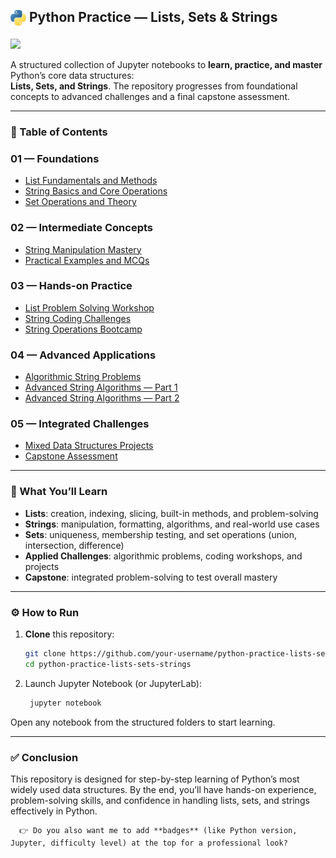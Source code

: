 <h2><sub><img src="https://github.com/RadhikaDeshpande1010/icon-library/blob/main/python-icon/python-icon.png" height="25" width="25"></sub> Python Practice — Lists, Sets & Strings </h2>
<img src="https://github.com/RadhikaDeshpande1010/Python-Practice-Problems-Numbers-Conditionals/blob/main/Numbers-Conditionals.png">

A structured collection of Jupyter notebooks to **learn, practice, and master** Python’s core data structures:  
**Lists, Sets, and Strings**. The repository progresses from foundational concepts to advanced challenges and a final capstone assessment.

---

### 📑 Table of Contents

### 01 — Foundations
- [List Fundamentals and Methods](01_foundations/list_fundamentals_and_methods.ipynb)  
- [String Basics and Core Operations](01_foundations/string_basics_and_core_operations.ipynb)  
- [Set Operations and Theory](01_foundations/set_operations_and_theory.ipynb)  

### 02 — Intermediate Concepts
- [String Manipulation Mastery](02_intermediate_concepts/string_manipulation_mastery.ipynb)  
- [Practical Examples and MCQs](02_intermediate_concepts/practical_examples_and_mcqs.ipynb)  

### 03 — Hands-on Practice
- [List Problem Solving Workshop](03_hands_on_practice/list_problem_solving_workshop.ipynb)  
- [String Coding Challenges](03_hands_on_practice/string_coding_challenges.ipynb)  
- [String Operations Bootcamp](03_hands_on_practice/string_operations_bootcamp.ipynb)  

### 04 — Advanced Applications
- [Algorithmic String Problems](04_advanced_applications/algorithmic_string_problems.ipynb)  
- [Advanced String Algorithms — Part 1](04_advanced_applications/advanced_string_algorithms_part1.ipynb)  
- [Advanced String Algorithms — Part 2](04_advanced_applications/advanced_string_algorithms_part2.ipynb)  

### 05 — Integrated Challenges
- [Mixed Data Structures Projects](05_integrated_challenges/mixed_data_structures_projects.ipynb)  
- [Capstone Assessment](05_integrated_challenges/capstone_assessment.ipynb)  

---

### 🚀 What You’ll Learn
- **Lists**: creation, indexing, slicing, built-in methods, and problem-solving  
- **Strings**: manipulation, formatting, algorithms, and real-world use cases  
- **Sets**: uniqueness, membership testing, and set operations (union, intersection, difference)  
- **Applied Challenges**: algorithmic problems, coding workshops, and projects  
- **Capstone**: integrated problem-solving to test overall mastery  

---

### ⚙️ How to Run

1. **Clone** this repository:  
   ```bash
   git clone https://github.com/your-username/python-practice-lists-sets-strings.git
   cd python-practice-lists-sets-strings
   ```

2. Launch Jupyter Notebook (or JupyterLab):
   ```bash
    jupyter notebook
   ```
Open any notebook from the structured folders to start learning.

---

### ✅ Conclusion

This repository is designed for step-by-step learning of Python’s most widely used data structures.
By the end, you’ll have hands-on experience, problem-solving skills, and confidence in handling lists, sets, and strings effectively in Python.

  ```pgsql
    👉 Do you also want me to add **badges** (like Python version, Jupyter, difficulty level) at the top for a professional look?
   ```

